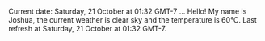 ```
```
Current date: Saturday, 21 October at 01:32 GMT-7
...
Hello! My name is Joshua, the current weather is clear sky and the temperature is 60°C.
Last refresh at Saturday, 21 October at 01:32 GMT-7.

